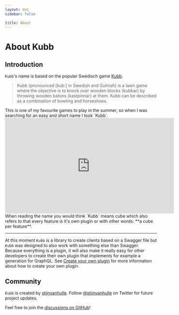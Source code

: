 ```yaml
---
layout: doc
sidebar: false

title: About
---
```


# About Kubb

## Introduction

`Kubb`'s name is based on the popular Swedisch game [Kubb](https://en.wikipedia.org/wiki/Kubb).
<blockquote>
 Kubb (pronounced [kubː] in Swedish and Gutnish) is a lawn game where the objective is to knock over wooden blocks (kubbar) by throwing wooden batons (kastpinnar) at them. Kubb can be described as a combination of bowling and horseshoes. 
</blockquote>
This is one of my favourite games to play in the summer, so when I was searching for an easy and short name I took `Kubb`.
<iframe width="560" height="315" src="https://www.youtube.com/embed/ZisjpAlarhM" title="YouTube video player" frameborder="0" allow="accelerometer; autoplay; clipboard-write; encrypted-media; gyroscope; picture-in-picture; web-share" allowfullscreen></iframe>
When reading the name you would think `Kubb` means cube which also refers to that every feature is it's own plugin or with other words: **a cube per feature**.

<hr/>

At this moment `Kubb` is a library to create clients based on a Swagger file but `Kubb` was designed to also work with something else than Swagger.
Because everything is a plugin, it will also make it really easy for other developers to create their own plugin that implements for example a generation for GraphQL. 
See [Create your own plugin](/plugins/template) for more information about how to create your own plugin.


## Community

`Kubb` is created by [stijnvanhulle](https://stijnvanhulle.be).
Follow [@stijnvanhulle](https://twitter.com/stijnvanhulle) on Twitter for future project updates.

Feel free to join the [discussions on GitHub](https://github.com/kubb-project/kubb/discussions)!